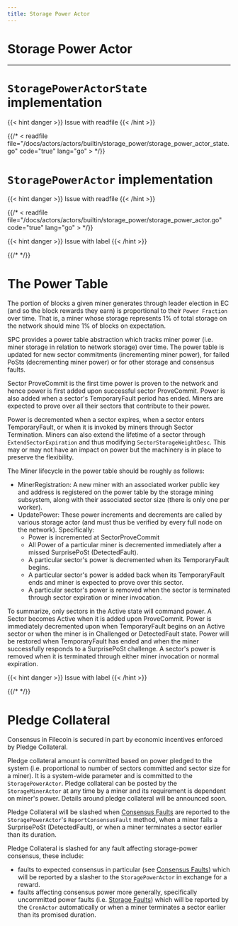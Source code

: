 ```yaml
---
title: Storage Power Actor
---
```


# Storage Power Actor
---

# `StoragePowerActorState` implementation

{{< hint danger >}}
Issue with readfile
{{< /hint >}}

{{/* < readfile file="/docs/actors/actors/builtin/storage_power/storage_power_actor_state.go" code="true" lang="go" > */}}

# `StoragePowerActor` implementation

{{< hint danger >}}
Issue with readfile
{{< /hint >}}

{{/* < readfile file="/docs/actors/actors/builtin/storage_power/storage_power_actor.go" code="true" lang="go" > */}}

{{< hint danger >}}
Issue with label
{{< /hint >}}

{{/* <label power_table> */}}
# The Power Table

The portion of blocks a given miner generates through leader election in EC (and so the block rewards they earn) is proportional to their `Power Fraction` over time. That is, a miner whose storage represents 1% of total storage on the network should mine 1% of blocks on expectation.

SPC provides a power table abstraction which tracks miner power (i.e. miner storage in relation to network storage) over time. The power table is updated for new sector commitments (incrementing miner power), for failed PoSts (decrementing miner power) or for other storage and consensus faults.

Sector ProveCommit is the first time power is proven to the network and hence power is first added upon successful sector ProveCommit. Power is also added when a sector's TemporaryFault period has ended. Miners are expected to prove over all their sectors that contribute to their power. 

Power is decremented when a sector expires, when a sector enters TemporaryFault, or when it is invoked by miners through Sector Termination. Miners can also extend the lifetime of a sector through `ExtendSectorExpiration` and thus modifying `SectorStorageWeightDesc`. This may or may not have an impact on power but the machinery is in place to preserve the flexibility.

The Miner lifecycle in the power table should be roughly as follows:

- MinerRegistration: A new miner with an associated worker public key and address is registered on the power table by the storage mining subsystem, along with their associated sector size (there is only one per worker).
- UpdatePower: These power increments and decrements are called by various storage actor (and must thus be verified by every full node on the network). Specifically:
    - Power is incremented at SectorProveCommit
    - All Power of a particular miner is decremented immediately after a missed SurprisePoSt (DetectedFault).
    - A particular sector's power is decremented when its TemporaryFault begins.
    - A particular sector's power is added back when its TemporaryFault ends and miner is expected to prove over this sector. 
    - A particular sector's power is removed when the sector is terminated through sector expiration or miner invocation.

To summarize, only sectors in the Active state will command power. A Sector becomes Active when it is added upon ProveCommit. Power is immediately decremented upon when TemporaryFault begins on an Active sector or when the miner is in Challenged or DetectedFault state. Power will be restored when TemporaryFault has ended and when the miner successfully responds to a SurprisePoSt challenge. A sector's power is removed when it is terminated through either miner invocation or normal expiration. 

{{< hint danger >}}
Issue with label
{{< /hint >}}

{{/* <label pledge_collateral> */}}
# Pledge Collateral

Consensus in Filecoin is secured in part by economic incentives enforced by Pledge Collateral.

Pledge collateral amount is committed based on power pledged to the system (i.e. proportional to number of sectors committed and sector size for a miner). It is a system-wide parameter and is committed to the `StoragePowerActor`. Pledge collateral can be posted by the `StorageMinerActor` at any time by a miner and its requirement is dependent on miner's power. Details around pledge collateral will be announced soon.

Pledge Collateral will be slashed when [Consensus Faults](\missing-link) are reported to the `StoragePowerActor`'s `ReportConsensusFault` method, when a miner fails a SurprisePoSt (DetectedFault), or when a miner terminates a sector earlier than its duration.

Pledge Collateral is slashed for any fault affecting storage-power consensus, these include:

- faults to expected consensus in particular (see [Consensus Faults](\missing-link))  which will be reported by a slasher to the `StoragePowerActor` in exchange for a reward.
- faults affecting consensus power more generally, specifically uncommitted power faults (i.e. [Storage Faults](\missing-links)) which will be reported by the `CronActor` automatically or when a miner terminates a sector earlier than its promised duration.
